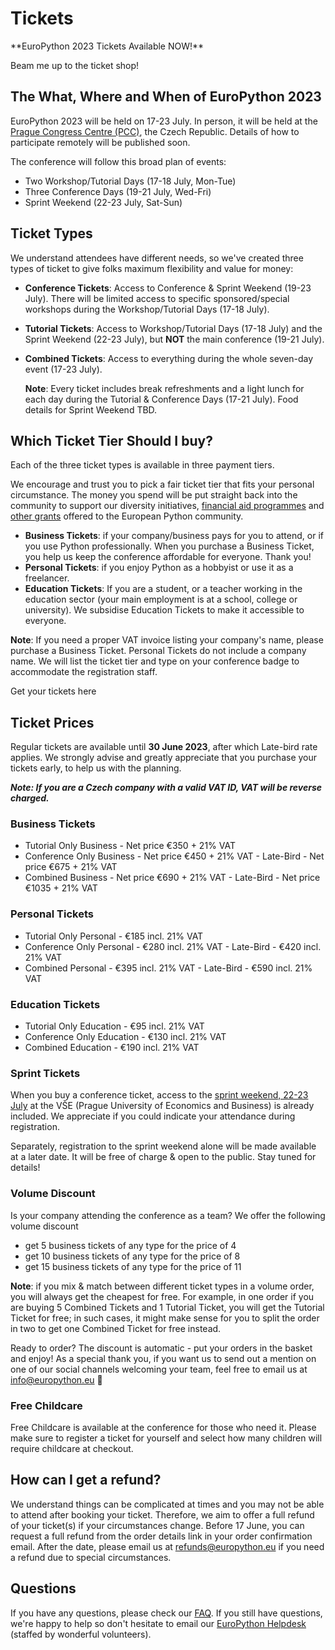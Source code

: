 # Tickets

<div style={{textAlign: "center"}}>
**EuroPython 2023 Tickets Available NOW!**

  <ButtonLink href="https://tickets.europython.eu/">Beam me up to the ticket shop!</ButtonLink>
</div>

## The What, Where and When of EuroPython 2023

EuroPython 2023 will be held on 17-23 July. In person, it will be held at
the [Prague Congress Centre (PCC)](https://www.praguecc.cz/en/homepage), the Czech Republic.
Details of how to participate remotely will be published soon.

The conference will follow this broad plan of events:

- Two Workshop/Tutorial Days (17-18 July, Mon-Tue)
- Three Conference Days (19-21 July, Wed-Fri)
- Sprint Weekend (22-23 July, Sat-Sun)

## Ticket Types

We understand attendees have different needs, so we've created three types of
ticket to give folks maximum flexibility and value for money:

- **Conference Tickets**: Access to Conference & Sprint Weekend (19-23 July).
  There will be limited access to specific sponsored/special workshops during
  the Workshop/Tutorial Days (17-18 July).
- **Tutorial Tickets**: Access to Workshop/Tutorial Days (17-18 July) and the
  Sprint Weekend (22-23 July), but **NOT** the main conference (19-21 July).
- **Combined Tickets**: Access to everything during the whole seven-day
  event (17-23 July).

  **Note**: Every ticket includes break refreshments and a light lunch for each day during the Tutorial & Conference Days (17-21 July). Food details for Sprint Weekend TBD.

## Which Ticket Tier Should I buy?

Each of the three ticket types is available in three payment tiers.

We encourage and trust you to pick a fair ticket tier that fits your personal
circumstance. The money you spend will be put straight back into the community
to support our diversity initiatives,
[financial aid programmes](https://ep2023.europython.eu/finaid) and
[other grants](https://www.europython-society.org/grants/)
offered to the European Python community.

- **Business Tickets**: if your company/business pays for you to attend, or if you use Python professionally. When you purchase a Business Ticket, you help us keep the conference affordable for everyone. Thank you!
- **Personal Tickets**: if you enjoy Python as a hobbyist or use it as a freelancer.
- **Education Tickets**: If you are a student, or a teacher working in the education sector (your main employment is at a school, college or university). We subsidise Education Tickets to make it accessible to everyone.

**Note**: If you need a proper VAT invoice listing your company's name, please
purchase a Business Ticket. Personal Tickets do not include a company name. We
will list the ticket tier and type on your conference badge to accommodate the
registration staff.

<ButtonLink href="https://tickets.europython.eu/">Get your tickets here</ButtonLink>

## Ticket Prices

Regular tickets are available until **30 June 2023**, after which Late-bird rate applies. We strongly advise and greatly appreciate that you purchase your tickets early, to help us with the planning.

***Note: If you are a Czech company with a valid VAT ID, VAT will be reverse charged.***


### Business Tickets

- Tutorial Only Business - Net price €350 + 21% VAT
- Conference Only Business - Net price €450 + 21% VAT
      - Late-Bird - Net price €675 + 21% VAT
- Combined Business - Net price €690 + 21% VAT
      - Late-Bird - Net price €1035 + 21% VAT


### Personal Tickets

- Tutorial Only Personal - €185 incl. 21% VAT
- Conference Only Personal - €280 incl. 21% VAT
      - Late-Bird - €420 incl. 21% VAT
- Combined Personal - €395 incl. 21% VAT
      - Late-Bird - €590 incl. 21% VAT

### Education Tickets

- Tutorial Only Education - €95 incl. 21% VAT
- Conference Only Education - €130 incl. 21% VAT
- Combined Education - €190 incl. 21% VAT

### Sprint Tickets
When you buy a conference ticket, access to the [sprint weekend, 22-23 July](/sprints) at the  VŠE (Prague University of Economics and Business) is already included. We appreciate if you could indicate your attendance during registration.

Separately, registration to the sprint weekend alone will be made available at a later date. It will be free of charge & open to the public. Stay tuned for details!

### Volume Discount

 Is your company attending the conference as a team? We offer the following volume discount

  - get 5 business tickets of any type for the price of 4
  - get 10 business tickets of any type for the price of 8
  - get 15 business tickets of any type for the price of 11

 **Note**: if you mix & match between different ticket types in a volume order, you will always get the cheapest for free. For example, in one order if you are buying 5 Combined Tickets and 1 Tutorial Ticket, you will get the Tutorial Ticket for free; in such cases, it might make sense for you to split the order in two to get one Combined Ticket for free instead.

Ready to order? The discount is automatic - put your orders in the basket and enjoy! As a special thank you, if you want us to send out a mention on one of our social channels welcoming your team, feel free to email us at [info@europython.eu](mailto:info@europython.eu) 👐


### Free Childcare

Free Childcare is available at the conference for those who need it. Please make sure to register a ticket for yourself and select how many children will require childcare at checkout.


<!-- ### Online Tickets

To be announced later.

[Subscribe to our newsletter](https://blog.europython.eu/#/portal/signup) to
keep in the know! -->

## How can I get a refund?
We understand things can be complicated at times and you may not be able to attend after booking your ticket. Therefore, we aim to offer a full refund of your ticket(s) if your circumstances change. Before 17 June, you can request a full refund from the order details link in your order confirmation email. After the date, please email us at [refunds@europython.eu](mailto:refunds@europython.eu) if you need a refund due to special circumstances.

## Questions
If you have any questions, please check our [FAQ](/faq). If you still have questions, we're happy to help so don't hesitate to email our [EuroPython Helpdesk](mailto:helpdesk@europython.eu) (staffed by wonderful
volunteers).
